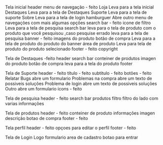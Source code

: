 Tela inicial
    header
        menu de navegação - feito
            Loja 
                Leva para a tela inicial
            Destaques 
                Leva para a tela de Destaques
            Suporte 
                Leva para a tela de suporte
            Sobre
                Leva para a tela de login
        hamburguer
            Abre outro menu de navegações com mais algumas opções
        search bar - feito
            icone de filtro
                Leva para a tela de pesquisa 
            search bar
                leva para o tela de produto com o produto que você pesquisou ,caso pesquise errado leva para a tela de pesquisa
    banner - feito
        imagens do produto
        botão de compra
            Leva para a tela de produto do produto do banner
    área de produto
        Leva para tela de produto do produto selecionado
    footer - feito
        copyright





Tela de Destaques -feito
    header
    search bar 
    conteiner de produtos
        imagen do produto
        botão de compra
            leva para a tela do produto
    footer





Tela de Suporte 
    header - feito
    título - feito
    subtitulo - feito
    botões - feito
        Relatar Bugs
            abre um formulario
        Problemas na compra
            abre um texto de possiveis soluções
        Problema de login
            abre um texto de possiveis soluções
        Outro
            abre um formulario
    icons - feito





Tela de pesquisa
    header - feito
    search bar
    produtos
    filtro
        filtro do lado com varias informações




  
Tela de produtos
    header - feito
    conteiner de produto 
        informações
        imagen
        descrição
        botao de compra
    footer - feito





Tela perfil
    header - feito
    opçoes para editar o perfil
    footer - feito





Tela de Login
    Logo
    formulario
    area de cadastro
    botao para entrar
